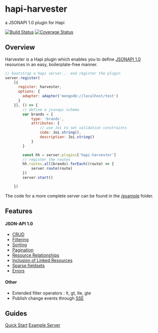 # hapi-harvester

a JSONAPI 1.0 plugin for Hapi

[![Build Status](https://travis-ci.org/agco/hapi-harvester.svg?branch=develop)](https://travis-ci.org/agco/hapi-harvester)
[![Coverage Status](https://coveralls.io/repos/agco/hapi-harvester/badge.svg?branch=feature%2Fhh-30&service=github)](https://coveralls.io/github/agco/hapi-harvester?branch=develop)

## Overview

Harvester is a Hapi plugin which enables you to define [JSONAPI 1.0](http://jsonapi.org) resources in an easy, boilerplate-free manner.  

```js
// bootstrap a hapi server... and register the plugin
server.register(
    [{
      register: harvester,
      options: {
        adapter: adapter('mongodb://localhost/test')
      }
    }], () => {
        // define a jsonapi schema
        var brands = {
            type: 'brands',
            attributes: {
                // use Joi to set validation constraints
                code: Joi.string(),
                description: Joi.string()
            }
        }

        const hh = server.plugins['hapi-harvester']
        // register the routes
        hh.routes.all(brands).forEach((route) => {
            server.route(route)
        })
        server.start()

    })
```

The code for a more complete server can be found in the [/example](example/index.js) folder.

## Features

#### JSON-API 1.0

- [CRUD](http://jsonapi.org/format/#crud)
- [Filtering](http://jsonapi.org/format/#fetching-filtering)
- [Sorting](http://jsonapi.org/format/#fetching-sorting)
- [Pagination](http://jsonapi.org/format/#fetching-pagination)
- [Resource Relationships](http://jsonapi.org/format/#document-structure-resource-relationships)
- [Inclusion of Linked Resources](http://jsonapi.org/format/#fetching-includes)
- [Sparse fieldsets](http://jsonapi.org/format/#fetching-sparse-fieldsets)
- [Errors](http://jsonapi.org/format/#errors)

#### Other  

- Extended filter operators : lt, gt, lte, gte
- Publish change events through [SSE](http://www.w3.org/TR/eventsource/)

## Guides

[Quick Start](docs/QuickStart.md)
[Example Server](example/index.js)
